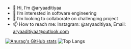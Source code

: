 - 👋 Hi, I’m @aryaaditiyaa
- 👀 I’m interested in software engineering
- 💞️ I’m looking to collaborate on challenging project
- 📫 How to reach me: Instagram: @aryaaditiyaa, Email: aryaaditiyaa@outlook.com

[![Anurag's GitHub stats](https://github-readme-stats.vercel.app/api?username=aryaaditiyaa&show_icons=true)](https://github.com/anuraghazra/github-readme-stats)
![Top Langs](https://github-readme-stats.vercel.app/api/top-langs/?username=aryaaditiyaa&layout=donut)

<!---
aryaaditiyaa/aryaaditiyaa is a ✨ special ✨ repository because its `README.md` (this file) appears on your GitHub profile.
You can click the Preview link to take a look at your changes.
--->
